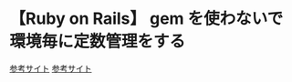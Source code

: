 # 【Ruby on Rails】 gem を使わないで環境毎に定数管理をする

[参考サイト](https://techblog.kyamanak.com/entry/2017/07/05/002655)
[参考サイト](https://qiita.com/takumiabe/items/dae04b2fb04d00b5e777)
